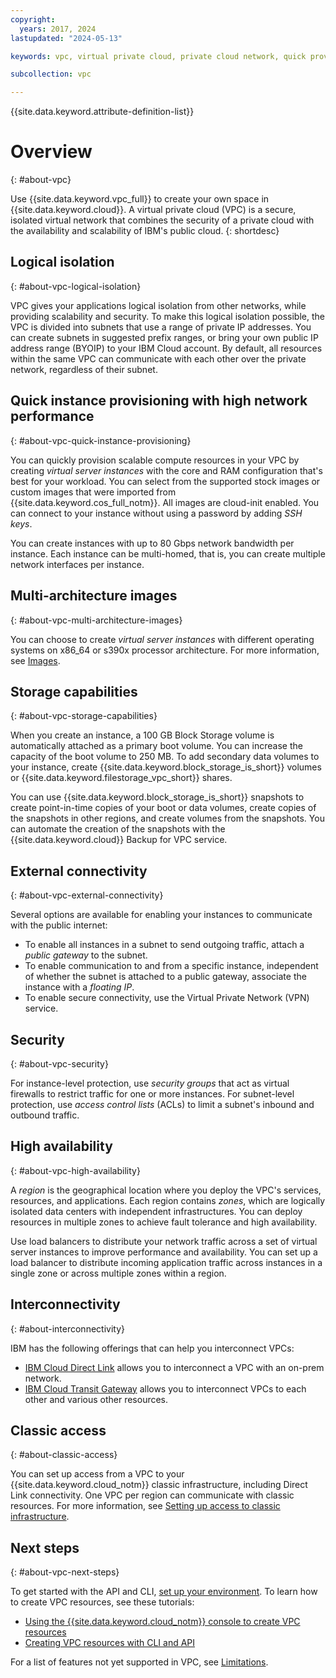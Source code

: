 ```yaml
---
copyright:
  years: 2017, 2024
lastupdated: "2024-05-13"

keywords: vpc, virtual private cloud, private cloud network, quick provisioning, logical isolation, security, cloud-native, workloads, BYOIP, high availability, ACL, Access control list, Block Storage volumes, File shares, snapshots

subcollection: vpc

---
```


{{site.data.keyword.attribute-definition-list}}

# Overview
{: #about-vpc}

Use {{site.data.keyword.vpc_full}} to create your own space in {{site.data.keyword.cloud}}. A virtual private cloud (VPC) is a secure, isolated virtual network that combines the security of a private cloud with the availability and scalability of IBM's public cloud.
{: shortdesc}

## Logical isolation
{: #about-vpc-logical-isolation}

VPC gives your applications logical isolation from other networks, while providing scalability and security. To make this logical isolation possible, the VPC is divided into subnets that use a range of private IP addresses. You can create subnets in suggested prefix ranges, or bring your own public IP address range (BYOIP) to your IBM Cloud account. By default, all resources within the same VPC can communicate with each other over the private network, regardless of their subnet.

## Quick instance provisioning with high network performance
{: #about-vpc-quick-instance-provisioning}

You can quickly provision scalable compute resources in your VPC by creating *virtual server instances* with the core and RAM configuration that's best for your workload. You can select from the supported stock images or custom images that were imported from {{site.data.keyword.cos_full_notm}}. All images are cloud-init enabled. You can connect to your instance without using a password by adding *SSH keys*.

You can create instances with up to 80 Gbps network bandwidth per instance. Each instance can be multi-homed, that is, you can create multiple network interfaces per instance.

##  Multi-architecture images
{: #about-vpc-multi-architecture-images}

You can choose to create *virtual server instances* with different operating systems on x86_64 or s390x processor architecture. For more information, see [Images](/docs/vpc?topic=vpc-about-images).

## Storage capabilities
{: #about-vpc-storage-capabilities}

When you create an instance, a 100 GB Block Storage volume is automatically attached as a primary boot volume. You can increase the capacity of the boot volume to 250 MB. To add secondary data volumes to your instance, create {{site.data.keyword.block_storage_is_short}} volumes or {{site.data.keyword.filestorage_vpc_short}} shares. 

You can use {{site.data.keyword.block_storage_is_short}} snapshots to create point-in-time copies of your boot or data volumes, create copies of the snapshots in other regions, and create volumes from the snapshots. You can automate the creation of the snapshots with the {{site.data.keyword.cloud}} Backup for VPC service.

## External connectivity
{: #about-vpc-external-connectivity}

Several options are available for enabling your instances to communicate with the public internet:
* To enable all instances in a subnet to send outgoing traffic, attach a *public gateway* to the subnet.
* To enable communication to and from a specific instance, independent of whether the subnet is attached to a public gateway, associate the instance with a *floating IP*.
* To enable secure connectivity, use the Virtual Private Network (VPN) service.

## Security
{: #about-vpc-security}

For instance-level protection, use *security groups* that act as virtual firewalls to restrict traffic for one or more instances. For subnet-level protection, use *access control lists* (ACLs) to limit a subnet's inbound and outbound traffic.

## High availability
{: #about-vpc-high-availability}

A *region* is the geographical location where you deploy the VPC's services, resources, and applications. Each region contains *zones*, which are logically isolated data centers with independent infrastructures. You can deploy resources in multiple zones to achieve fault tolerance and high availability.

Use load balancers to distribute your network traffic across a set of virtual server instances to improve performance and availability. You can set up a load balancer to distribute incoming application traffic across instances in a single zone or across multiple zones within a region.

## Interconnectivity
{: #about-interconnectivity}

IBM has the following offerings that can help you interconnect VPCs:

* [IBM Cloud Direct Link](/docs/dl?topic=dl-get-started-with-ibm-cloud-dl) allows you to interconnect a VPC with an on-prem network.
* [IBM Cloud Transit Gateway](/docs/transit-gateway?topic=transit-gateway-getting-started&interface=ui) allows you to interconnect VPCs to each other and various other resources.

## Classic access
{: #about-classic-access}

You can set up access from a VPC to your {{site.data.keyword.cloud_notm}} classic infrastructure, including Direct Link connectivity. One VPC per region can communicate with classic resources. For more information, see [Setting up access to classic infrastructure](/docs/vpc?topic=vpc-setting-up-access-to-classic-infrastructure).

## Next steps
{: #about-vpc-next-steps}

To get started with the API and CLI, [set up your environment](/docs/vpc?topic=vpc-set-up-environment).
To learn how to create VPC resources, see these tutorials:

* [Using the {{site.data.keyword.cloud_notm}} console to create VPC resources](/docs/vpc?topic=vpc-creating-a-vpc-using-the-ibm-cloud-console)
* [Creating VPC resources with CLI and API](/docs/vpc?topic=vpc-creating-vpc-resources-with-cli-and-api&interface=cli)

For a list of features not yet supported in VPC, see [Limitations](/docs/vpc?topic=vpc-limitations).
